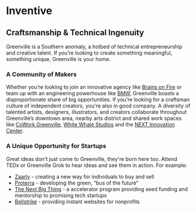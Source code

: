 # Inventive

## Craftsmanship & Technical Ingenuity

Greenville is a Southern anomaly, a hotbed of technical entrepreneurship and creative talent. If you’re looking to create something meaningful, something unique, Greenville is your home.

### A Community of Makers

Whether you’re looking to join an innovative agency like [Brains on Fire](http://brainsonfire.com) or team up with an engineering powerhouse like [BMW](http://www.bmwusfactory.com/zentrum), Greenville boasts a disproportionate share of big opportunities. If you're looking for a craftsman culture of independent creators, you're also in good company. A diversity of talented artists, designers, illustrators, and creators collaborate throughout Greenville’s downtown area, nearby arts district and shared work spaces like [CoWork Greenville](http://coworkgreenville.com), [White Whale Studios](http://www.whitewhalestudios.com/) and the [NEXT Innovation Center](http://www.greenvillenext.com).

### A Unique Opportunity for Startups

Great ideas don't just come to Greenville, they're born here too. Attend TEDx or Greenville Grok to hear ideas and see them in action. For example: 

* [Zaarly](http://www.zaarly.com) - creating a new way for individuals to buy and sell
* [Proterra](http://proterra.com) - developing the green, “bus of the future”
* [The Next Big Thing](http://thenextbig.co) -  a accelerator program providing seed funding and mentorship to promising tech startups
* [Bellstrike](http://bellstrike.com) - providing instant websites for nonprofits
